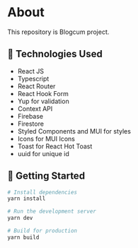<h1>About</h1>

<p>This repository is Blogcum project.<p>

## 🧰 Technologies Used

- React JS
- Typescript
- React Router
- React Hook Form
- Yup for validation
- Context API
- Firebase
- Firestore
- Styled Components and MUI for styles
- Icons for MUI Icons
- Toast for React Hot Toast
- uuid for unique id

## 🚀 Getting Started

```bash
# Install dependencies
yarn install

# Run the development server
yarn dev

# Build for production
yarn build
```
